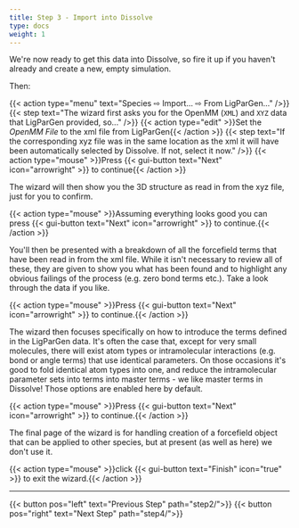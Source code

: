 ```yaml
---
title: Step 3 - Import into Dissolve
type: docs
weight: 1
---
```


We're now ready to get this data into Dissolve, so fire it up if you haven't already and create a new, empty simulation.

Then:

{{< action type="menu" text="Species &#8680; Import... &#8680; From LigParGen..." />}}
{{< step text="The wizard first asks you for the OpenMM (`XML`) and `XYZ` data that LigParGen provided, so..." />}}
{{< action type="edit" >}}Set the _OpenMM File_ to the xml file from LigParGen{{< /action >}}
{{< step text="If the corresponding xyz file was in the same location as the xml it will have been automatically selected by Dissolve. If not, select it now." />}}
{{< action type="mouse" >}}Press {{< gui-button text="Next" icon="arrowright" >}} to continue{{< /action >}}

The wizard will then show you the 3D structure as read in from the xyz file, just for you to confirm.

{{< action type="mouse" >}}Assuming everything looks good you can press {{< gui-button text="Next" icon="arrowright" >}} to continue.{{< /action >}}

You'll then be presented with a breakdown of all the forcefield terms that have been read in from the xml file. While it isn't necessary to review all of these, they are given to show you what has been found and to highlight any obvious failings of the process (e.g. zero bond terms etc.).  Take a look through the data if you like.

{{< action type="mouse" >}}Press {{< gui-button text="Next" icon="arrowright" >}} to continue.{{< /action >}}

The wizard then focuses specifically on how to introduce the terms defined in the  LigParGen data. It's often the case that, except for very small molecules, there will exist atom types or intramolecular interactions (e.g. bond or angle terms) that use identical parameters. On those occasions it's good to fold identical atom types into one, and reduce the intramolecular parameter sets into terms into master terms - we like master terms in Dissolve! Those options are enabled here by default.

{{< action type="mouse" >}}Press {{< gui-button text="Next" icon="arrowright" >}} to continue.{{< /action >}}

The final page of the wizard is for handling creation of a forcefield object that can be applied to other species, but at present (as well as here) we don't use it.

{{< action type="mouse" >}}click {{< gui-button text="Finish" icon="true" >}} to exit the wizard.{{< /action >}}

* * *
{{< button pos="left" text="Previous Step" path="step2/">}}
{{< button pos="right" text="Next Step" path="step4/">}}
